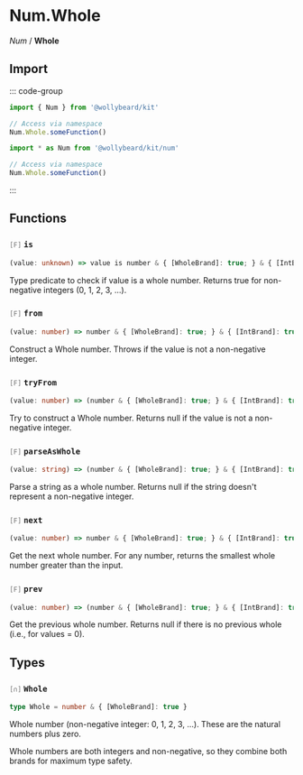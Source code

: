 # Num.Whole

_Num_ / **Whole**

## Import

::: code-group

```typescript [Namespace]
import { Num } from '@wollybeard/kit'

// Access via namespace
Num.Whole.someFunction()
```

```typescript [Barrel]
import * as Num from '@wollybeard/kit/num'

// Access via namespace
Num.Whole.someFunction()
```

:::

## Functions

### <span style="opacity: 0.6; font-weight: normal; font-size: 0.85em;">`[F]`</span> `is`

```typescript
(value: unknown) => value is number & { [WholeBrand]: true; } & { [IntBrand]: true; } & { [NonNegativeBrand]: true; }
```

<SourceLink href="https://github.com/jasonkuhrt/kit/blob/main/./src/domains/num/whole/whole.ts#L46" />

Type predicate to check if value is a whole number. Returns true for non-negative integers (0, 1, 2, 3, ...).

### <span style="opacity: 0.6; font-weight: normal; font-size: 0.85em;">`[F]`</span> `from`

```typescript
(value: number) => number & { [WholeBrand]: true; } & { [IntBrand]: true; } & { [NonNegativeBrand]: true; }
```

<SourceLink href="https://github.com/jasonkuhrt/kit/blob/main/./src/domains/num/whole/whole.ts#L66" />

Construct a Whole number. Throws if the value is not a non-negative integer.

### <span style="opacity: 0.6; font-weight: normal; font-size: 0.85em;">`[F]`</span> `tryFrom`

```typescript
(value: number) => (number & { [WholeBrand]: true; } & { [IntBrand]: true; } & { [NonNegativeBrand]: true; }) | null
```

<SourceLink href="https://github.com/jasonkuhrt/kit/blob/main/./src/domains/num/whole/whole.ts#L89" />

Try to construct a Whole number. Returns null if the value is not a non-negative integer.

### <span style="opacity: 0.6; font-weight: normal; font-size: 0.85em;">`[F]`</span> `parseAsWhole`

```typescript
(value: string) => (number & { [WholeBrand]: true; } & { [IntBrand]: true; } & { [NonNegativeBrand]: true; }) | null
```

<SourceLink href="https://github.com/jasonkuhrt/kit/blob/main/./src/domains/num/whole/whole.ts#L107" />

Parse a string as a whole number. Returns null if the string doesn't represent a non-negative integer.

### <span style="opacity: 0.6; font-weight: normal; font-size: 0.85em;">`[F]`</span> `next`

```typescript
(value: number) => number & { [WholeBrand]: true; } & { [IntBrand]: true; } & { [NonNegativeBrand]: true; }
```

<SourceLink href="https://github.com/jasonkuhrt/kit/blob/main/./src/domains/num/whole/whole.ts#L127" />

Get the next whole number. For any number, returns the smallest whole number greater than the input.

### <span style="opacity: 0.6; font-weight: normal; font-size: 0.85em;">`[F]`</span> `prev`

```typescript
(value: number) => (number & { [WholeBrand]: true; } & { [IntBrand]: true; } & { [NonNegativeBrand]: true; }) | null
```

<SourceLink href="https://github.com/jasonkuhrt/kit/blob/main/./src/domains/num/whole/whole.ts#L146" />

Get the previous whole number. Returns null if there is no previous whole (i.e., for values = 0).

## Types

### <span style="opacity: 0.6; font-weight: normal; font-size: 0.85em;">`[∩]`</span> `Whole`

```typescript
type Whole = number & { [WholeBrand]: true }
```

<SourceLink href="https://github.com/jasonkuhrt/kit/blob/main/./src/domains/num/whole/whole.ts#L30" />

Whole number (non-negative integer: 0, 1, 2, 3, ...). These are the natural numbers plus zero.

Whole numbers are both integers and non-negative, so they combine both brands for maximum type safety.
